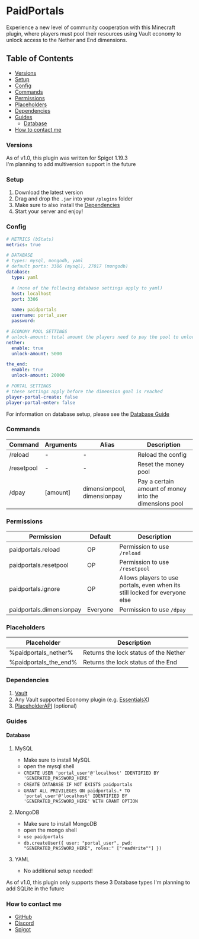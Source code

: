 # PaidPortals

Experience a new level of community cooperation with this Minecraft plugin,
where players must pool their resources using Vault economy to unlock access
to the Nether and End dimensions.

## Table of Contents

- [Versions](#ver)
- [Setup](#setup)
- [Config](#conf)
- [Commands](#cmd)
- [Permissions](#perms)
- [Placeholders](#placeholders)
- [Dependencies](#depend)
- [Guides](#guide)
  - [Database](#db)
- [How to contact me](#contact)

### <a name="ver">Versions</a>

As of v1.0, this plugin was written for Spigot 1.19.3 \
I'm planning to add multiversion support in the future

### <a name="setup">Setup</a>

1. Download the latest version
2. Drag and drop the `.jar` into your `/plugins` folder
3. Make sure to also install the [Dependencies](#depend)
4. Start your server and enjoy!

### <a name="conf">Config</a>

```yaml
# METRICS (bStats)
metrics: true

# DATABASE
# types: mysql, mongodb, yaml
# default ports: 3306 (mysql), 27017 (mongodb)
database:
  type: yaml

  # (none of the following database settings apply to yaml)
  host: localhost
  port: 3306

  name: paidportals
  username: portal_user
  password:

# ECONOMY POOL SETTINGS
# unlock-amount: total amount the players need to pay the pool to unlock a dimension
nether:
  enable: true
  unlock-amount: 5000

the_end:
  enable: true
  unlock-amount: 20000

# PORTAL SETTINGS
# these settings apply before the dimension goal is reached
player-portal-create: false
player-portal-enter: false
```

For information on database setup, please see the [Database Guide](#db)

### <a name="cmd">Commands</a>

| Command     | Arguments | Alias                       | Description                                            |
|-------------|-----------|-----------------------------|--------------------------------------------------------|
| /reload     | -         | -                           | Reload the config                                      |
| /resetpool  | -         | -                           | Reset the money pool                                   |
| /dpay       | [amount]  | dimensionpool, dimensionpay | Pay a certain amount of money into the dimensions pool |

### <a name="perms">Permissions</a>

| Permission               | Default  | Description                                                                 |
|--------------------------|----------|-----------------------------------------------------------------------------|
| paidportals.reload       | OP       | Permission to use `/reload`                                                 |
| paidportals.resetpool    | OP       | Permission to use `/resetpool`                                              |
| paidportals.ignore       | OP       | Allows players to use portals, even when its still locked for everyone else |
| paidportals.dimensionpay | Everyone | Permission to use `/dpay`                                                   |

### <a name="placeholders">Placeholders</a>

| Placeholder           | Description                           |
|-----------------------|---------------------------------------|
| %paidportals_nether%  | Returns the lock status of the Nether |
| %paidportals_the_end% | Returns the lock status of the End    |

### <a name="depends">Dependencies</a>

1. [Vault](https://www.spigotmc.org/resources/vault.34315/)
2. Any Vault supported Economy plugin (e.g. [EssentialsX](https://www.spigotmc.org/resources/essentialsx.9089/))
3. [PlaceholderAPI](https://www.spigotmc.org/resources/placeholderapi.6245/) (optional)

### <a name="guide">Guides</a>

#### <a name="db">Database</a>

1. MySQL 
   - Make sure to install MySQL
   - open the mysql shell
   - `CREATE USER 'portal_user'@'localhost' IDENTIFIED BY 'GENERATED_PASSWORD_HERE'`
   - `CREATE DATABASE IF NOT EXISTS paidportals`
   - `GRANT ALL PRIVILEGES ON paidportals.* TO 'portal_user'@'localhost' IDENTIFIED BY 'GENERATED_PASSWORD_HERE' WITH GRANT OPTION`


2. MongoDB
   - Make sure to install MongoDB
   - open the mongo shell
   - `use paidportals`
   - `db.createUser({ user: "portal_user", pwd: "GENERATED_PASSWORD_HERE", roles:" ["readWrite""] })`


1. YAML
   - No additional setup needed!


As of v1.0, this plugin only supports these 3 Database types
I'm planning to add SQLite in the future

### <a name="contact">How to contact me</a>

- [GitHub](https://github.com/maurxce/PaidPortals/issues)
- [Discord](https://maurxce.dev/discord)
- [Spigot](https://www.spigotmc.org/members/2lewd4u.1670754/)
